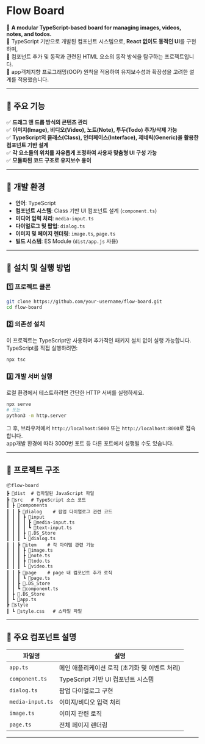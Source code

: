 # Flow Board

🚀 **A modular TypeScript-based board for managing images, videos, notes, and todos.**  
📌 TypeScript 기반으로 개발된 컴포넌트 시스템으로, **React 없이도 동적인 UI**를 구현하며,  
📌 컴포넌트 추가 및 동작과 관련된 HTML 요소의 동작 방식을 탐구하는 프로젝트입니다.  
📌 app객체지향 프로그래밍(OOP) 원칙을 적용하여 유지보수성과 확장성을 고려한 설계를 적용했습니다.

---

## **🔹 주요 기능**

✅ **드래그 앤 드롭 방식의 콘텐츠 관리**  
✅ **이미지(Image), 비디오(Video), 노트(Note), 투두(Todo) 추가/삭제 가능**  
✅ **TypeScript의 클래스(Class), 인터페이스(Interface), 제네릭(Generic)을 활용한 컴포넌트 기반 설계**  
✅ **각 요소들의 위치를 자유롭게 조정하여 사용자 맞춤형 UI 구성 가능**  
✅ **모듈화된 코드 구조로 유지보수 용이**

---

## **🔹 개발 환경**

- **언어**: TypeScript
- **컴포넌트 시스템**: Class 기반 UI 컴포넌트 설계 (`component.ts`)
- **미디어 입력 처리**: `media-input.ts`
- **다이얼로그 및 팝업**: `dialog.ts`
- **이미지 및 페이지 렌더링**: `image.ts`, `page.ts`
- **빌드 시스템**: ES Module (`dist/app.js` 사용)

---

## **🔹 설치 및 실행 방법**

### **1️⃣ 프로젝트 클론**

```sh
git clone https://github.com/your-username/flow-board.git
cd flow-board
```

### **2️⃣ 의존성 설치**

이 프로젝트는 TypeScript만 사용하며 추가적인 패키지 설치 없이 실행 가능합니다.  
TypeScript를 직접 실행하려면:

```sh
npx tsc
```

### **3️⃣ 개발 서버 실행**

로컬 환경에서 테스트하려면 간단한 HTTP 서버를 실행하세요.

```sh
npx serve
# 또는
python3 -m http.server
```

그 후, 브라우저에서 `http://localhost:5000` 또는 `http://localhost:8000`로 접속합니다.  
app개발 환경에 따라 3000번 포트 등 다른 포트에서 실행될 수도 있습니다.

---

## **🔹 프로젝트 구조**

```
📦flow-board
┣ 📂dist  # 컴파일된 JavaScript 파일
┣ 📂src   # TypeScript 소스 코드
┃ ┣ 📂components
┃ ┃ ┣ 📂dialog    # 팝업 다이얼로그 관련 코드
┃ ┃ ┃ ┣ 📂input
┃ ┃ ┃ ┃ ┣ 📜media-input.ts
┃ ┃ ┃ ┃ ┗ 📜text-input.ts
┃ ┃ ┃ ┣ 📜.DS_Store
┃ ┃ ┃ ┗ 📜dialog.ts
┃ ┃ ┣ 📂item    # 각 아이템 관련 기능
┃ ┃ ┃ ┣ 📜image.ts
┃ ┃ ┃ ┣ 📜note.ts
┃ ┃ ┃ ┣ 📜todo.ts
┃ ┃ ┃ ┗ 📜video.ts
┃ ┃ ┣ 📂page    # page 내 컴포넌트 추가 로직
┃ ┃ ┃ ┗ 📜page.ts
┃ ┃ ┣ 📜.DS_Store
┃ ┃ ┗ 📜component.ts
┃ ┣ 📜.DS_Store
┃ ┗ 📜app.ts
┣ 📂style
┃ ┗ 📜style.css   # 스타일 파일
```

---

## **🔹 주요 컴포넌트 설명**

| 파일명           | 설명                                           |
| ---------------- | ---------------------------------------------- |
| `app.ts`         | 메인 애플리케이션 로직 (초기화 및 이벤트 처리) |
| `component.ts`   | TypeScript 기반 UI 컴포넌트 시스템             |
| `dialog.ts`      | 팝업 다이얼로그 구현                           |
| `media-input.ts` | 이미지/비디오 입력 처리                        |
| `image.ts`       | 이미지 관련 로직                               |
| `page.ts`        | 전체 페이지 렌더링                             |

---
